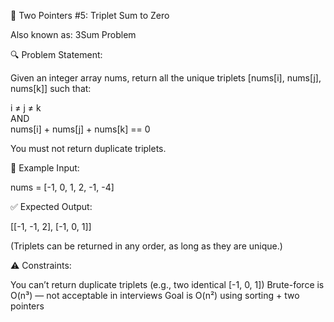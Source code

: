 🧠 Two Pointers #5: Triplet Sum to Zero

Also known as: 3Sum Problem

🔍 Problem Statement:

Given an integer array nums, return all the unique triplets [nums[i], nums[j], nums[k]] such that:

i ≠ j ≠ k  
AND  
nums[i] + nums[j] + nums[k] == 0

You must not return duplicate triplets.

🧪 Example Input:

nums = [-1, 0, 1, 2, -1, -4]

✅ Expected Output:

[[-1, -1, 2], [-1, 0, 1]]

(Triplets can be returned in any order, as long as they are unique.)

⚠️ Constraints:

You can’t return duplicate triplets (e.g., two identical [-1, 0, 1])
Brute-force is O(n³) — not acceptable in interviews
Goal is O(n²) using sorting + two pointers